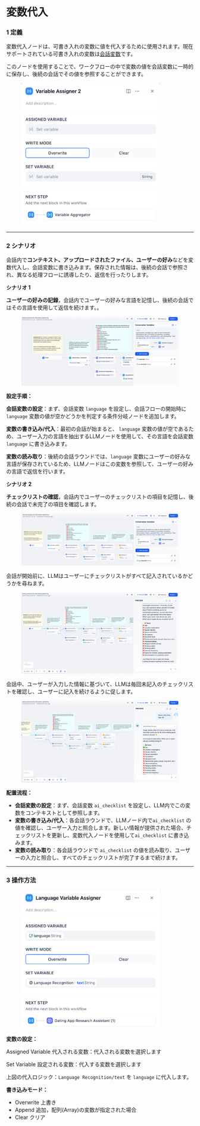 # 変数代入

### 1 定義

変数代入ノードは、可書き入れの変数に値を代入するために使用されます。現在サポートされている可書き入れの変数は[会話変数](../key\_concept.md#hui-hua-bian-liang)です。

このノードを使用することで、ワークフローの中で変数の値を会話変数に一時的に保存し、後続の会話でその値を参照することができます。

<figure><img src="../../../../zh_CN/.gitbook/assets/image (8).png" alt="" width="375"><figcaption></figcaption></figure>

***

### 2 シナリオ

会話内で**コンテキスト、アップロードされたファイル、ユーザーの好み**などを変数代入し、会話変数に書き込みます。保存された情報は、後続の会話で参照され、異なる処理フローに誘導したり、返信を行ったりします。

**シナリオ 1** &#x20;

**ユーザーの好みの記録**，会話内でユーザーの好みな言語を記憶し、後続の会話ではその言語を使用して返信を続けます。。

<figure><img src="../../../../zh_CN/.gitbook/assets/image.png" alt=""><figcaption></figcaption></figure>

**設定手順：**

**会話変数の設定**：まず、会話変数 `language` を設定し、会話フローの開始時に `language` 変数の値が空かどうかを判定する条件分岐ノードを追加します。

**変数の書き込み/代入**：最初の会話が始まると、 `language` 変数の値が空であるため、ユーザー入力の言語を抽出するLLMノードを使用して、その言語を会話変数 `language` に書き込みます。

**変数の読み取り**：後続の会話ラウンドでは、`language` 変数にユーザーの好みな言語が保存されているため、LLMノードはこの変数を参照して、ユーザーの好みの言語で返信を行います。

**シナリオ 2**

**チェックリストの確認**，会話内でユーザーのチェックリストの項目を記憶し、後続の会話で未完了の項目を確認します。

<figure><img src="../../../../zh_CN/.gitbook/assets/image (2).png" alt=""><figcaption></figcaption></figure>

会話が開始前に、LLMはユーザーにチェックリストがすべて記入されているかどうかを尋ねます。

<figure><img src="../../../../zh_CN/.gitbook/assets/image (3).png" alt=""><figcaption></figcaption></figure>

会話中、ユーザーが入力した情報に基づいて、LLMは毎回未記入のチェックリストを確認し、ユーザーに記入を続けるように促します。

<figure><img src="../../../../zh_CN/.gitbook/assets/image (5).png" alt=""><figcaption></figcaption></figure>

**配置流程：**

* **会話変数の設定**：まず、会話変数 `ai_checklist` を設定し、LLM内でこの変数をコンテキストとして参照します。
* **変数の書き込み/代入**：各会話ラウンドで、LLMノード内で`ai_checklist` の値を確認し、ユーザー入力と照合します。新しい情報が提供された場合、チェックリストを更新し、変数代入ノードを使用して`ai_checklist` に書き込みます。
* **変数の読み取り**：各会話ラウンドで `ai_checklist` の値を読み取り、ユーザーの入力と照合し、すべてのチェックリストが完了するまで続けます。

***

### 3 操作方法

<figure><img src="../../../../zh_CN/.gitbook/assets/image (7).png" alt="" width="375"><figcaption></figcaption></figure>

**変数の設定：**

Assigned Variable 代入される変数：代入される変数を選択します

Set Variable 設定される変数：代入する変数を選択します

上図の代入ロジック：`Language Recognition/text` を `language` に代入します。&#x20;

**書き込みモード：**

* Overwrite 上書き
* Append 追加，配列(Array)の変数が指定された場合
* Clear クリア


